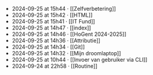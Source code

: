 - 2024-09-25 at 15h44 · [[Zelfverbetering]]
- 2024-09-25 at 15h42 · [[HTML]]
- 2024-09-25 at 15h41 · [[IT Fund]]
- 2024-09-25 at 14h47 · [[index]]
- 2024-09-25 at 14h46 · [[HoGent 2024-2025]]
- 2024-09-25 at 14h36 · [[Attributie]]
- 2024-09-25 at 14h34 · [[Git]]
- 2024-09-25 at 14h32 · [[Mijn droomlaptop]]
- 2024-09-25 at 10h44 · [[Invoer van gebruiker via CLI]]
- 2024-09-24 at 22h58 · [[Routine]]
